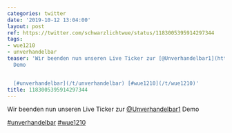 ```yaml
---
categories: twitter
date: '2019-10-12 13:04:00'
layout: post
ref: https://twitter.com/schwarzlichtwue/status/1183005395914297344
tags:
- wue1210
- unverhandelbar
teaser: 'Wir beenden nun unseren Live Ticker zur [@Unverhandelbar1](https://twitter.com/Unverhandelbar1)
  Demo


  [#unverhandelbar](/t/unverhandelbar) [#wue1210](/t/wue1210)'
title: 1183005395914297344
---
```

Wir beenden nun unseren Live Ticker zur [@Unverhandelbar1](https://twitter.com/Unverhandelbar1) Demo

[#unverhandelbar](/t/unverhandelbar) [#wue1210](/t/wue1210)